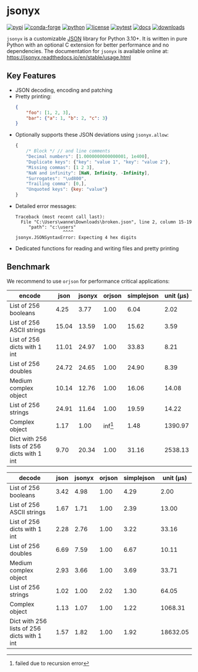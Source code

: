 # jsonyx

[![pypi](https://img.shields.io/pypi/v/jsonyx.svg)](http://pypi.org/project/jsonyx)
[![conda-forge](https://img.shields.io/conda/vn/conda-forge/jsonyx.svg)](https://anaconda.org/conda-forge/jsonyx)
[![python](https://img.shields.io/pypi/pyversions/jsonyx.svg)](http://pypi.org/project/jsonyx)
[![license](https://img.shields.io/pypi/l/jsonyx.svg)](http://pypi.org/project/jsonyx)
[![pytest](https://github.com/nineteendo/jsonyx/actions/workflows/pytest.yml/badge.svg)](https://github.com/nineteendo/jsonyx/actions/workflows/pytest.yml)
[![docs](https://readthedocs.org/projects/jsonyx/badge/?version=stable)](https://jsonyx.readthedocs.io/en/stable/?badge=stable)
[![downloads](https://img.shields.io/pypi/dm/jsonyx.svg)](http://pypi.org/project/jsonyx)

`jsonyx` is a customizable [JSON](http://json.org) library for Python 3.10+. It
is written in pure Python with an optional C extension for better performance
and no dependencies. The documentation for `jsonyx` is available online at:
https://jsonyx.readthedocs.io/en/stable/usage.html

## Key Features

- JSON decoding, encoding and patching
- Pretty printing:
    ```json
    {
        "foo": [1, 2, 3],
        "bar": {"a": 1, "b": 2, "c": 3}
    }
    ```
- Optionally supports these JSON deviations using `jsonyx.allow`:
    ```javascript
    {
        /* Block */ // and line comments
        "Decimal numbers": [1.0000000000000001, 1e400],
        "Duplicate keys": {"key": "value 1", "key": "value 2"},
        "Missing commas": [1 2 3],
        "NaN and infinity": [NaN, Infinity, -Infinity],
        "Surrogates": "\ud800",
        "Trailing comma": [0,],
        "Unquoted keys": {key: "value"}
    }
    ```
- Detailed error messages:
    ```none
    Traceback (most recent call last):
      File "C:\Users\wanne\Downloads\broken.json", line 2, column 15-19
         "path": "c:\users"
                      ^^^^
    jsonyx.JSONSyntaxError: Expecting 4 hex digits
    ```
- Dedicated functions for reading and writing files and pretty printing

## Benchmark

We recommend to use `orjson` for performance critical applications:

| encode                                      |   json |   jsonyx |   orjson |   simplejson |   unit (μs) |
|---------------------------------------------|--------|----------|----------|--------------|-------------|
| List of 256 booleans                        |   4.25 |     3.77 |     1.00 |         6.04 |        2.02 |
| List of 256 ASCII strings                   |  15.04 |    13.59 |     1.00 |        15.62 |        3.59 |
| List of 256 dicts with 1 int                |  11.01 |    24.97 |     1.00 |        33.83 |        8.21 |
| List of 256 doubles                         |  24.72 |    24.65 |     1.00 |        24.90 |        8.39 |
| Medium complex object                       |  10.14 |    12.76 |     1.00 |        16.06 |       14.08 |
| List of 256 strings                         |  24.91 |    11.64 |     1.00 |        19.59 |       14.22 |
| Complex object                              |   1.17 |     1.00 |  inf[^1] |         1.48 |     1390.97 |
| Dict with 256 lists of 256 dicts with 1 int |   9.70 |    20.34 |     1.00 |        31.16 |     2538.13 |

| decode                                      |   json |   jsonyx |   orjson |   simplejson |   unit (μs) |
|---------------------------------------------|--------|----------|----------|--------------|-------------|
| List of 256 booleans                        |   3.42 |     4.98 |     1.00 |         4.29 |        2.00 |
| List of 256 ASCII strings                   |   1.67 |     1.71 |     1.00 |         2.39 |       13.00 |
| List of 256 dicts with 1 int                |   2.28 |     2.76 |     1.00 |         3.22 |       33.16 |
| List of 256 doubles                         |   6.69 |     7.59 |     1.00 |         6.67 |       10.11 |
| Medium complex object                       |   2.93 |     3.66 |     1.00 |         3.69 |       33.71 |
| List of 256 strings                         |   1.02 |     1.00 |     2.02 |         1.30 |       64.05 |
| Complex object                              |   1.13 |     1.07 |     1.00 |         1.22 |     1068.31 |
| Dict with 256 lists of 256 dicts with 1 int |   1.57 |     1.82 |     1.00 |         1.92 |    18632.05 |

[^1]: failed due to recursion error
